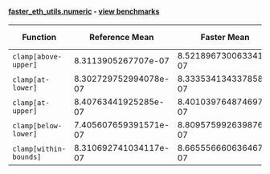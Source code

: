 #### [faster_eth_utils.numeric](https://github.com/BobTheBuidler/faster-eth-utils/blob/master/faster_eth_utils/numeric.py) - [view benchmarks](https://github.com/BobTheBuidler/faster-eth-utils/blob/master/benchmarks/test_numeric_benchmarks.py)

| Function | Reference Mean | Faster Mean | % Change | Speedup (%) | x Faster | Faster |
|----------|---------------|-------------|----------|-------------|----------|--------|
| `clamp[above-upper]` | 8.3113905267707e-07 | 8.521896730063341e-07 | -2.53% | -2.47% | 0.98x | ❌ |
| `clamp[at-lower]` | 8.302729752994078e-07 | 8.333534134337858e-07 | -0.37% | -0.37% | 1.00x | ❌ |
| `clamp[at-upper]` | 8.40763441925285e-07 | 8.401039764874697e-07 | 0.08% | 0.08% | 1.00x | ✅ |
| `clamp[below-lower]` | 7.405607659391571e-07 | 8.809575992639876e-07 | -18.96% | -15.94% | 0.84x | ❌ |
| `clamp[within-bounds]` | 8.310692741034117e-07 | 8.665556660636467e-07 | -4.27% | -4.10% | 0.96x | ❌ |
